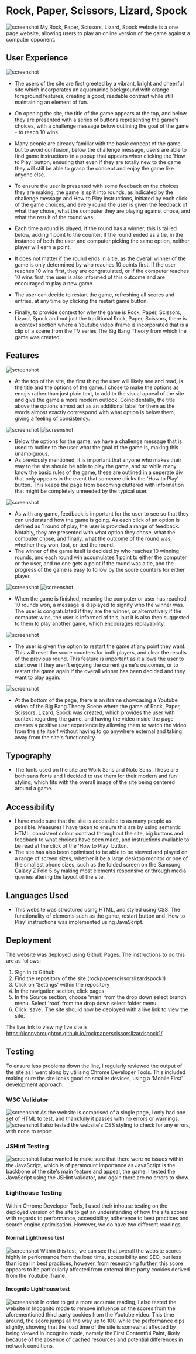 # Rock, Paper, Scissors, Lizard, Spock
![screenshot](assets/screenshots/rpslsresponsive.png)
My Rock, Paper, Scissors, Lizard, Spock website is a one page website, allowing users to play an online version of the game against a computer opponent.
## User Experience
![screenshot](assets/screenshots/rpslshome.png)
- The users of the site are first greeted by a vibrant, bright and cheerful site which incorporates an aquamarine background with orange foreground features, creating a good, readable contrast while still maintaining an element of fun.

- On opening the site, the title of the game appears at the top, and below they are presented with a series of buttons representing the game's choices, with a challenge message below outlining the goal of the game - to reach 10 wins.

- Many people are already familiar with the basic concept of the game, but to avoid confusion, below the challenge message, users are able to find game instructions in a popup that appears when clicking the 'How to Play' button, ensuring that even if they are totally new to the game they will still be able to grasp the concept and enjoy the game like anyone else.

- To ensure the user is presented with some feedback on the choices they are making, the game is split into rounds, as indicated by the challenge message and How to Play instructions, initiated by each click of the game choices, and every round the user is given the feedback of what they chose, what the computer they are playing against chose, and what the result of the round was.

- Each time a round is played, if the round has a winner, this is tallied below, adding 1 point to the counter. If the round ended as a tie, in the instance of both the user and computer picking the same option, neither player will earn a point.

- It does not matter if the round ends in a tie, as the overall winner of the game is only determined by who reaches 10 points first. If the user reaches 10 wins first, they are congratulated, or if the computer reaches 10 wins first, the user is also informed of this outcome and are encouraged to play a new game.
- The user can decide to restart the game, refreshing all scores and entries, at any time by clicking the restart game button.

- Finally, to provide context for why the game is Rock, Paper, Scissors, Lizard, Spock and not just the traditional Rock, Paper, Scissors, there is a context section where a Youtube video iframe is incorporated that is a clip of a scene from the TV series The Big Bang Theory from which the game was created.

## Features
![screenshot](assets/screenshots/titleandchoices.png)
- At the top of the site, the first thing the user will likely see and read, is the title and the options of the game. I chose to make the options as emojis rather than just plain text, to add to the visual appeal of the site and give the game a more modern outlook. Coincidentally, the title above the options almost act as an additional label for them as the words almost exactly corrrespond with what option is below them, giving a feeling of consistency.

![screenshot](assets/screenshots/challengeandhtp.png)
![screenshot](assets/screenshots/howtoplay.png)
- Below the options for the game, we have a challenge message that is used to outline to the user what the goal of the game is, making this unambiguous. 
- As previously mentioned, it is important that anyone who makes their way to the site should be able to play the game, and so while many know the basic rules of the game, these are outlined in a seperate div that only appears in the event that someone clicks the 'How to Play' button. This keeps the page from becoming cluttered with information that might be completely unneeded by the typical user.

![screenshot](assets/screenshots/scores.png)
- As with any game, feedback is important for the user to see so that they can understand how the game is going. As each click of an option is defined as 1 round of play, the user is provided a range of feedback. Notably, they are presented with what option they chose, what the computer chose, and finally, what the outcome of the round was, whether they won, lost, or tied the round.
- The winner of the game itself is decided by who reaches 10 winning rounds, and each round win accumulates 1 point to either the computer or the user, and no one gets a point if the round was a tie, and the progress of the game is easy to follow by the score counters for either player.

![screenshot](assets/screenshots/loser.png)
![screenshot](assets/screenshots/winner.png)
- When the game is finished, meaning the computer or user has reached 10 rounds won, a message is displayed to signify who the winner was. The user is congratulated if they are the winner, or alternatively if the computer wins, the user is informed of this, but it is also then suggested to them to play another game, which encourages replayability. 

![screenshot](assets/screenshots/restartgame.png)
- The user is given the option to restart the game at any point they want. This will reset the score counters for both players, and clear the results of the previous round. This feature is important as it allows the user to start over if they aren't enjoying the current game's outcomes, or to restart the game again if the overall winner has been decided and they want to play again.

![screenshot](assets/screenshots/videocontext.png)
- At the bottom of the page, there is an iframe showcasing a Youtube video of the Big Bang Theory Scene where the game of Rock, Paper, Scissors, Lizard, Spock was created, which provides the user with context regarding the game, and having the video inside the page creates a positive user experience by allowing them to watch the video from the site itself without having to go anywhere external and taking away from the site's functionality.

## Typography
- The fonts used on the site are Work Sans and Noto Sans. These are both sans fonts and I decided to use them for their modern and fun styling, which fits with the overall image of the site being centered around a game.

## Accessibility 
- I have made sure that the site is accessible to as many people as possible. Measures I have taken to ensure this are by using semantic HTML, consistent colour contrast throughout the site, big buttons and feedback to what choices have been made, and instructions available to be read at the click of the 'How to Play' button. 
- The site has also been optimised to be able to be viewed and played on a range of screen sizes, whether it be a large desktop monitor or one of the smallest phone sizes, such as the folded screen on the Samsung Galaxy Z Fold 5 by making most elements responsive or through media queries altering the layout of the site.

## Languages Used
- This website was structured using HTML, and styled using CSS. The functionality of elements such as the game, restart button and 'How to Play' instructions was implemented using JavaScript.

## Deployment
The website was deployed using Github Pages. The instructions to do this are as follows:

1. Sign in to Github
2. Find the repository of the site (rockpaperscissorslizardspock1)
3. Click on 'Settings' within the repository
4. In the navigation section, click pages
5. In the Source section, choose 'main' from the drop down select branch menu. Select 'root' from the drop
down select folder menu.
6. Click 'save'. The site should now be deployed with a live link to view the site. 

The live link to view my live site is https://jonnybroughton.github.io/rockpaperscissorslizardspock1/

## Testing
To ensure less problems down the line, I regularly reviewed the output of the site as I went along by utilising Chrome Developer Tools. This included making sure the site looks good on smaller devices, using a 'Mobile First' development approach.

### W3C Validator
![screenshot](assets/screenshots/htmlvalidator.png)
As the website is comprised of a single page, I only had one set of HTML to test, and thankfully it passes with no errors or warnings.
![screenshot](assets/screenshots/cssvalidator.png)
I also tested the website's CSS styling to check for any errors, with none to report.

### JSHint Testing
![screenshot](assets/screenshots/JSHintvalidator.png)
I also wanted to make sure that there were no issues within the JavaScript, which is of paramount importance as JavaScript is the backbone of the site's main feature and appeal, the game. I tested the JavaScript using the JSHint validator, and again there are no errors to show.
### Lighthouse Testing
Within Chrome Developer Tools, I used their inhouse testing on the deployed version of the site to get an understanding of how the site scores with regards to performance, accessibility, adherence to best practices and search engine optimisation. However, we do have two different readings.
#### Normal Lighthouse test
![screenshot](assets/screenshots/normaltest.png)
Within this test, we can see that overall the website scores highly in performance from the load time, accessibility and SEO, but less than ideal in best practices, however, from researching further, this score appears to be particularly affected from external third party cookies derived from the Youtube iframe.
#### Incognito Lighthouse test
![screenshot](assets/screenshots/incognitotest.png)
In order to get a more accurate reading, I also tested the website in Incognito mode to remove influence on the scores from the aforementioned third party cookies from the Youtube video. This time around, the score jumps all the way up to 100, while the performance dips slightly, showing that the load time of the site is somewhat affected by being viewed in incognito mode, namely the First Contentful Paint, likely because of the absence of cached resources and potential differences in network conditions.